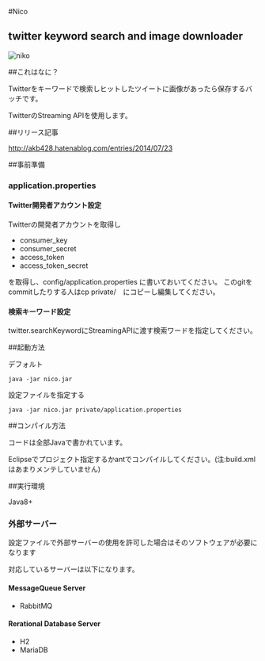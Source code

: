 #Nico

## twitter keyword search and image downloader

![niko](http://i.imgur.com/detsLKI.jpg)


##これはなに？

Twitterをキーワードで検索しヒットしたツイートに画像があったら保存するバッチです。

TwitterのStreaming APIを使用します。

##リリース記事

http://akb428.hatenablog.com/entries/2014/07/23

##事前準備

### application.properties

#### Twitter開発者アカウント設定

Twitterの開発者アカウントを取得し

* consumer_key
* consumer_secret
* access_token
* access_token_secret

を取得し、config/application.properties に書いておいてください。
このgitをcommitしたりする人はcp private/　にコピーし編集してください。

#### 検索キーワード設定

twitter.searchKeywordにStreamingAPIに渡す検索ワードを指定してください。

##起動方法

デフォルト

	java -jar nico.jar

設定ファイルを指定する

	java -jar nico.jar private/application.properties



##コンパイル方法

コードは全部Javaで書かれています。

Eclipseでプロジェクト指定するかantでコンパイルしてください。(注:build.xmlはあまりメンテしていません)


##実行環境

Java8+


### 外部サーバー

設定ファイルで外部サーバーの使用を許可した場合はそのソフトウェアが必要になります

対応しているサーバーは以下になります。

#### MessageQueue Server
* RabbitMQ

#### Rerational Database Server
* H2
* MariaDB


